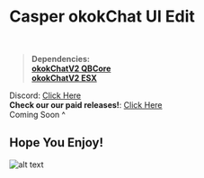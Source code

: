 # Casper okokChat UI Edit

﻿
> **Dependencies:**
> <br>
> **[okokChatV2 QBCore](https://okok.tebex.io/package/4967999)**
> <br>
> **[okokChatV2 ESX](https://okok.tebex.io/package/4967994)**



Discord: [Click Here](https://discord.gg/stevoscripts)
<br>
**Check our our paid releases!**: [Click Here](https://casperscripts.tebex.io/)
<br> Coming Soon ^

## Hope You Enjoy!
![alt text](https://ibb.co/t4mdQHw)

